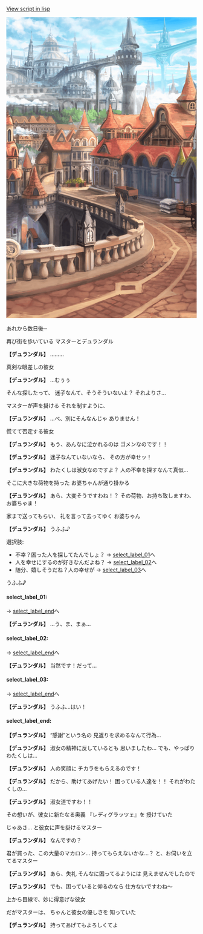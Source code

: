 [View script in lisp](../scripts/10035204.txt)

![town.png](../images/backgrounds/town.png)

あれから数日後─

再び街を歩いている
マスターとデュランダル

**【デュランダル】**
………

真剣な眼差しの彼女

**【デュランダル】**
…むぅぅ

そんな探したって、
迷子なんて、そうそういないよ？
それよりさ…

マスターが声を掛ける
それを制すように、

**【デュランダル】**
…べ、別にそんなんじゃ
ありません！

慌てて否定する彼女

**【デュランダル】**
もう、あんなに泣かれるのは
ゴメンなのです！！

**【デュランダル】**
迷子なんていないなら、
その方が幸せッ！

**【デュランダル】**
わたくしは淑女なのですよ？
人の不幸を探すなんて真似…

そこに大きな荷物を持った
お婆ちゃんが通り掛かる

**【デュランダル】**
あら、大変そうですわね！？
その荷物、お持ち致しますわ、
お婆ちゃま！

家まで送ってもらい、
礼を言って去ってゆく
お婆ちゃん

**【デュランダル】**
うふふ♪

選択肢:
- 不幸？困った人を探してたんでしょ？ → [select_label_01](#select_label_01)へ
- 人を幸せにするのが好きなんだよね？ → [select_label_02](#select_label_02)へ
- 随分、嬉しそうだね？人の幸せが → [select_label_03](#select_label_03)へ

うふふ♪

#### select_label_01:
 → [select_label_end](#select_label_end)へ

**【デュランダル】**
…う、ま、まぁ…

#### select_label_02:
 → [select_label_end](#select_label_end)へ

**【デュランダル】**
当然です！だって…

#### select_label_03:
 → [select_label_end](#select_label_end)へ

**【デュランダル】**
うふふ…はい！

#### select_label_end:

**【デュランダル】**
“感謝”という名の
見返りを求めるなんて行為…

**【デュランダル】**
淑女の精神に反しているとも
思いましたわ…
でも、やっぱりわたくしは…

**【デュランダル】**
人の笑顔に
チカラをもらえるのです！

**【デュランダル】**
だから、助けてあげたい！
困っている人達を！！
それがわたくしの…

**【デュランダル】**
淑女道ですわ！！

その想いが、彼女に新たなる奥義
『レディグラッツェ』を
授けていた

じゃあさ…
と彼女に声を掛けるマスター

**【デュランダル】**
なんですの？

君が買った、この大量のマカロン…
持ってもらえないかな…？
と、お伺いを立てるマスター

**【デュランダル】**
あら、失礼
そんなに困ってるようには
見えませんでしたので

**【デュランダル】**
でも、困っていると仰るのなら
仕方ないですわね～

上から目線で、妙に得意げな彼女

だがマスターは、
ちゃんと彼女の優しさを
知っていた

**【デュランダル】**
持ってあげてもよろしくてよ
